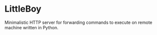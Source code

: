 # LittleBoy
Minimalistic HTTP server for forwarding commands to execute on remote machine written in Python.
